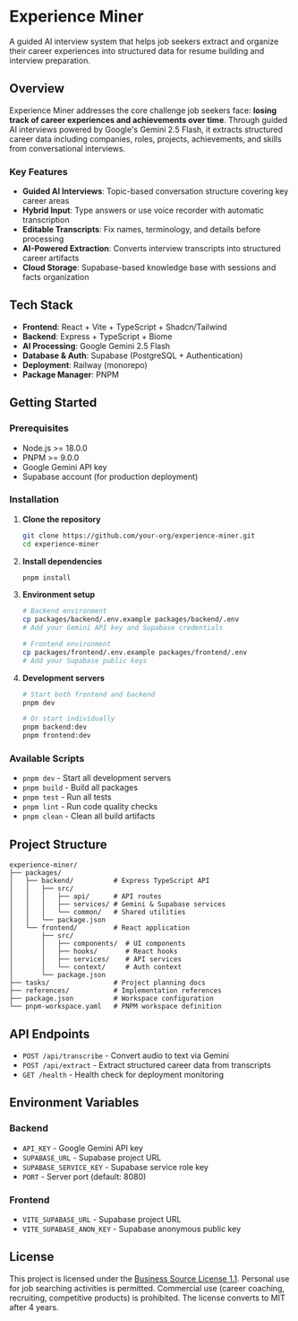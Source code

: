 # Experience Miner

A guided AI interview system that helps job seekers extract and organize their career experiences into structured data for resume building and interview preparation.

## Overview

Experience Miner addresses the core challenge job seekers face: **losing track of career experiences and achievements over time**. Through guided AI interviews powered by Google's Gemini 2.5 Flash, it extracts structured career data including companies, roles, projects, achievements, and skills from conversational interviews.

### Key Features

- **Guided AI Interviews**: Topic-based conversation structure covering key career areas
- **Hybrid Input**: Type answers or use voice recorder with automatic transcription
- **Editable Transcripts**: Fix names, terminology, and details before processing
- **AI-Powered Extraction**: Converts interview transcripts into structured career artifacts
- **Cloud Storage**: Supabase-based knowledge base with sessions and facts organization

## Tech Stack

- **Frontend**: React + Vite + TypeScript + Shadcn/Tailwind
- **Backend**: Express + TypeScript + Biome
- **AI Processing**: Google Gemini 2.5 Flash
- **Database & Auth**: Supabase (PostgreSQL + Authentication)
- **Deployment**: Railway (monorepo)
- **Package Manager**: PNPM

## Getting Started

### Prerequisites

- Node.js >= 18.0.0
- PNPM >= 9.0.0
- Google Gemini API key
- Supabase account (for production deployment)

### Installation

1. **Clone the repository**
   ```bash
   git clone https://github.com/your-org/experience-miner.git
   cd experience-miner
   ```

2. **Install dependencies**
   ```bash
   pnpm install
   ```

3. **Environment setup**
   ```bash
   # Backend environment
   cp packages/backend/.env.example packages/backend/.env
   # Add your Gemini API key and Supabase credentials
   
   # Frontend environment  
   cp packages/frontend/.env.example packages/frontend/.env
   # Add your Supabase public keys
   ```

4. **Development servers**
   ```bash
   # Start both frontend and backend
   pnpm dev
   
   # Or start individually
   pnpm backend:dev
   pnpm frontend:dev
   ```

### Available Scripts

- `pnpm dev` - Start all development servers
- `pnpm build` - Build all packages
- `pnpm test` - Run all tests
- `pnpm lint` - Run code quality checks
- `pnpm clean` - Clean all build artifacts

## Project Structure

```
experience-miner/
├── packages/
│   ├── backend/          # Express TypeScript API
│   │   ├── src/
│   │   │   ├── api/      # API routes
│   │   │   ├── services/ # Gemini & Supabase services
│   │   │   └── common/   # Shared utilities
│   │   └── package.json
│   └── frontend/         # React application
│       ├── src/
│       │   ├── components/  # UI components
│       │   ├── hooks/       # React hooks
│       │   ├── services/    # API services
│       │   └── context/     # Auth context
│       └── package.json
├── tasks/                # Project planning docs
├── references/           # Implementation references
├── package.json          # Workspace configuration
└── pnpm-workspace.yaml   # PNPM workspace definition
```

## API Endpoints

- `POST /api/transcribe` - Convert audio to text via Gemini
- `POST /api/extract` - Extract structured career data from transcripts
- `GET /health` - Health check for deployment monitoring

## Environment Variables

### Backend
- `API_KEY` - Google Gemini API key
- `SUPABASE_URL` - Supabase project URL
- `SUPABASE_SERVICE_KEY` - Supabase service role key
- `PORT` - Server port (default: 8080)

### Frontend
- `VITE_SUPABASE_URL` - Supabase project URL
- `VITE_SUPABASE_ANON_KEY` - Supabase anonymous public key

## License

This project is licensed under the [Business Source License 1.1](LICENSE). Personal use for job searching activities is permitted. Commercial use (career coaching, recruiting, competitive products) is prohibited. The license converts to MIT after 4 years.
